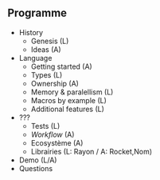 ## Programme

* History
    * Genesis (L)
    * Ideas (A)
* Language
    * Getting started (A)
    * Types (L)
    * Ownership (A)
    * Memory & paralellism (L)
    * Macros by example (L)
    * Additional features (L)
* ???
    * Tests (L)
    * _Workflow_ (A)
    * Ecosystème (A)
    * Librairies (L: Rayon / A: Rocket,Nom)
* Demo (L/A)
* Questions
